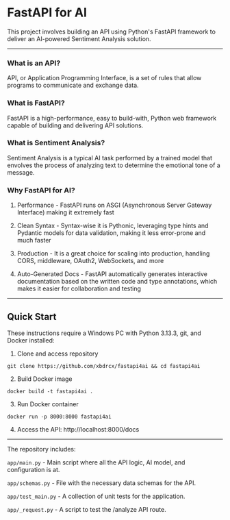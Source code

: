 # FastAPI for AI

This project involves building an API using Python's FastAPI framework to deliver an AI-powered Sentiment Analysis solution.

---

### What is an API?

API, or Application Programming Interface, is a set of rules that allow programs to communicate and exchange data.

### What is FastAPI? 

FastAPI is a high-performance, easy to build-with, Python web framework capable of building and delivering API solutions.

### What is Sentiment Analysis?

Sentiment Analysis is a typical AI task performed by a trained model that envolves the process of analyzing text to determine the emotional tone of a message.

### Why FastAPI for AI?

1. Performance - FastAPI runs on ASGI (Asynchronous Server Gateway Interface) making it extremely fast

2. Clean Syntax - Syntax-wise it is Pythonic, leveraging type hints and Pydantic models for data validation, making it less error-prone and much faster

3. Production - It is a great choice for scaling into production, handling CORS, middleware, OAuth2, WebSockets, and more

4. Auto-Generated Docs - FastAPI automatically generates interactive documentation based on the written code and type annotations, which makes it easier for collaboration and testing

---

## Quick Start

These instructions require a Windows PC with Python 3.13.3, git, and Docker installed:

1. Clone and access repository
```
git clone https://github.com/xbdrcx/fastapi4ai && cd fastapi4ai
```

2. Build Docker image
```
docker build -t fastapi4ai .
```

3. Run Docker container
```
docker run -p 8000:8000 fastapi4ai
```

4. Access the API: http://localhost:8000/docs

---

The repository includes:

<code>app/main.py</code> - Main script where all the API logic, AI model, and configuration is at.

<code>app/schemas.py</code> - File with the necessary data schemas for the API.

<code>app/test_main.py</code> - A collection of unit tests for the application.

<code>app/_request.py</code> - A script to test the /analyze API route. 

